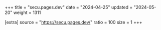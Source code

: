 +++
title = "secu.pages.dev"
date = "2024-04-25"
updated = "2024-05-20"
weight = 1311

[extra]
source = "https://secu.pages.dev/"
ratio = 100
size = 1
+++

